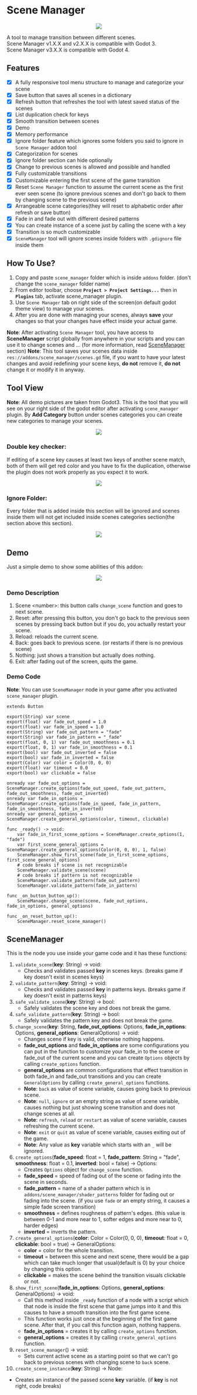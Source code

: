 # Scene Manager

<p align="center">
<img src="icon.png"/>
</p>

A tool to manage transition between different scenes.\
Scene Manager v1.X.X and v2.X.X is compatible with Godot 3.\
Scene Manager v3.X.X is compatible with Godot 4.

## Features

* [X] A fully responsive tool menu structure to manage and categorize your scene
* [X] Save button that saves all scenes in a dictionary
* [X] Refresh button that refreshes the tool with latest saved status of the scenes
* [X] List duplication check for keys
* [X] Smooth transition between scenes
* [X] Demo
* [X] Memory performance
* [X] Ignore folder feature which ignores some folders you said to ignore in `Scene Manager` addon tool
* [X] Categorization for scenes
* [X] Ignore folder section can hide optionally
* [X] Change to previous scenes is allowed and possible and handled
* [X] Fully customizable transitions
* [X] Customizable entering the first scene of the game transition
* [X] Reset `Scene Manager` function to assume the current scene as the first ever seen scene (to ignore previous scenes and don't go back to them by changing scene to the previous scene)
* [X] Arrangeable scene categories(they will reset to alphabetic order after refresh or save button)
* [X] Fade in and fade out with different desired patterns
* [X] You can create instance of a scene just by calling the scene with a key
* [X] Transition is so much customizable
* [X] `SceneManager` tool will ignore scenes inside folders with `.gdignore` file inside them

## How To Use?

1. Copy and paste `scene_manager` folder which is inside `addons` folder. (don't change the `scene_manager` folder name)
2. From editor toolbar, choose **`Project > Project Settings...`** then in **`Plugins`** tab, activate scene_manager plugin.
3. Use `Scene Manager` tab on right side of the screen(on default godot theme view) to manage your scenes.
4. After you are done with managing your scenes, always **save** your changes so that your changes have effect inside your actual game.

**Note**: After activating `Scene Manager` tool, you have access to **SceneManager** script globally from anywhere in your scripts and you can use it to change scenes and ... (for more information, read [SceneManager](#scenemanager) section)
**Note**: This tool saves your scenes data inside `res://addons/scene_manager/scenes.gd` file, if you want to have your latest changes and avoid redefining your scene keys, **do not** remove it, **do not** change it or modify it in anyway.

## Tool View

**Note**: All demo pictures are taken from Godot3.
This is the tool that you will see on your right side of the godot editor after activating `scene_manager` plugin. By **Add Category** button under scenes categories you can create new categories to manage your scenes.

<p align="center">
<img src="images/tool.png"/>
</p>

### Double key checker:

If editing of a scene key causes at least two keys of another scene match, both of them will get red color and you have to fix the duplication, otherwise the plugin does not work properly as you expect it to work.

<p align="center">
<img src="images/tool_double_key.png"/>
</p>

### Ignore Folder:

Every folder that is added inside this section will be ignored and scenes inside them will not get included inside scenes categories section(the section above this section).

<p align="center">
<img src="images/ignore.png"/>
</p>

## Demo

Just a simple demo to show some abilities of this addon:

<p align="center">
<img src="./images/demo.gif"/>
</p>

### Demo Description

1. Scene \<number\>: this button calls `change_scene` function and goes to next scene.
2. Reset: after pressing this button, you don't go back to the previous seen scenes by pressing back button but if you do, you actually restart your scene.
3. Reload: reloads the current scene.
4. Back: goes back to previous scene. (or restarts if there is no previous scene)
5. Nothing: just shows a transition but actually does nothing.
6. Exit: after fading out of the screen, quits the game.

### Demo Code

**Note**: You can use `SceneManager` node in your game after you activated `scene_manager` plugin.

```gdscript
extends Button

export(String) var scene
export(float) var fade_out_speed = 1.0
export(float) var fade_in_speed = 1.0
export(String) var fade_out_pattern = "fade"
export(String) var fade_in_pattern = "_fade"
export(float, 0, 1) var fade_out_smoothness = 0.1
export(float, 0, 1) var fade_in_smoothness = 0.1
export(bool) var fade_out_inverted = false
export(bool) var fade_in_inverted = false
export(Color) var color = Color(0, 0, 0)
export(float) var timeout = 0.0
export(bool) var clickable = false

onready var fade_out_options = SceneManager.create_options(fade_out_speed, fade_out_pattern, fade_out_smoothness, fade_out_inverted)
onready var fade_in_options = SceneManager.create_options(fade_in_speed, fade_in_pattern, fade_in_smoothness, fade_in_inverted)
onready var general_options = SceneManager.create_general_options(color, timeout, clickable)

func _ready() -> void:
	var fade_in_first_scene_options = SceneManager.create_options(1, "fade")
	var first_scene_general_options = SceneManager.create_general_options(Color(0, 0, 0), 1, false)
	SceneManager.show_first_scene(fade_in_first_scene_options, first_scene_general_options)
	# code breaks if scene is not recognizable
	SceneManager.validate_scene(scene)
	# code breaks if pattern is not recognizable
	SceneManager.validate_pattern(fade_out_pattern)
	SceneManager.validate_pattern(fade_in_pattern)

func _on_button_button_up():
	SceneManager.change_scene(scene, fade_out_options, fade_in_options, general_options)

func _on_reset_button_up():
	SceneManager.reset_scene_manager()
```

## SceneManager

This is the node you use inside your game code and it has these functions:
1. `validate_scene`(**key**: String) -> void:
   * Checks and validates passed **key** in scenes keys. (breaks game if key doesn't exist in scenes keys)
2. `validate_pattern`(**key**: String) -> void:
   * Checks and validates passed **key** in patterns keys. (breaks game if key doesn't exist in patterns keys)
3. `safe_validate_scene`(**key**: String) -> bool:
   * Safely validates the scene key and does not break the game.
4. `safe_validate_pattern`(**key**: String) -> bool:
    * Safely validates the pattern key and does not break the game.
5. `change_scene`(**key**: String, **fade_out_options**: Options, **fade_in_options**: Options, **general_options**: GeneralOptions) -> void:
   * Changes scene if key is valid, otherwise nothing happens.
   * **fade_out_options** and **fade_in_options** are some configurations you can put in the function to customize your fade_in to the scene or fade_out of the current scene and you can create `Options` objects by calling `create_options` function.
   * **general_options** are common configurations that effect transition in both fade_in and fade_out transitions and you can create `GeneralOptions` by calling `create_general_options` functions.
   * **Note**: `back` as value of scene variable, causes going back to previous scene.
   * **Note**: `null`, `ignore` or an empty string as value of scene variable, causes nothing but just showing scene transition and does not change scenes at all.
   * **Note**: `refresh`, `reload` or `restart` as value of scene variable, causes refreshing the current scene.
   * **Note**: `exit` or `quit` as value of scene variable, causes exiting out of the game.
   * **Note**: Any value as **key** variable which starts with an `_` will be ignored.
6. `create_options`(**fade_speed**: float = 1, **fade_pattern**: String = "fade", **smoothness**: float = 0.1, **inverted**: bool = false) -> Options:
   * Creates `Options` object for `change_scene` function.
   * **fade_speed** = speed of fading out of the scene or fading into the scene in seconds.
   * **fade_pattern** = name of a shader pattern which is in `addons/scene_manager/shader_patterns` folder for fading out or fading into the scene. (if you use `fade` or an empty string, it causes a simple fade screen transition)
   * **smoothness** = defines roughness of pattern's edges. (this value is between 0-1 and more near to 1, softer edges and more near to 0, harder edges)
   * **inverted** = inverts the pattern.
7. `create_general_options`(**color**: Color = Color(0, 0, 0), **timeout**: float = 0, **clickable**: bool = true) -> GeneralOptions:
   * **color** = color for the whole transition.
   * **timeout** = between this scene and next scene, there would be a gap which can take much longer that usual(default is 0) by your choice by changing this option.
   * **clickable** = makes the scene behind the transition visuals clickable or not.
8. `show_first_scene`(**fade_in_options**: Options, **general_options**: GeneralOptions) -> void:
   * Call this method inside `_ready` function of a node with a script which that node is inside the first scene that game jumps into it and this causes to have a smooth transition into the first game scene.
   * This function works just once at the beginning of the first game scene. After that, if you call this function again, nothing happens.
   * **fade_in_options** = creates it by calling `create_options` function.
   * **general_options** = creates it by calling `create_general_options` function.
9. `reset_scene_manager`() -> void:
   * Sets current active scene as a starting point so that we can't go back to previous scenes with changing scene to `back` scene.
10. `create_scene_instance`(**key**: String) -> Node:
   * Creates an instance of the passed scene **key** variable. (if **key** is not right, code breaks)
